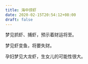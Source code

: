 ```yaml
---
title: 海中捞虾
date: 2020-02-15T20:54:12+08:00
draft: false
---
```


梦见抓虾、捕虾，预示着财运将至。

梦见虾变鱼，将要失财。

孕妇梦见大龙虾，生女儿的可能性很大。

